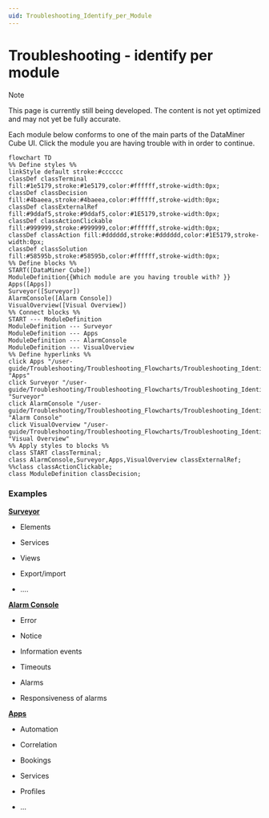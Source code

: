 ```yaml
---
uid: Troubleshooting_Identify_per_Module
---
```


# Troubleshooting - identify per module

> [!NOTE]
> This page is currently still being developed. The content is not yet optimized and may not yet be fully accurate.

Each module below conforms to one of the main parts of the DataMiner Cube UI. Click the module you are having trouble with in order to continue.

```mermaid
flowchart TD
%% Define styles %%
linkStyle default stroke:#cccccc
classDef classTerminal fill:#1e5179,stroke:#1e5179,color:#ffffff,stroke-width:0px;
classDef classDecision fill:#4baeea,stroke:#4baeea,color:#ffffff,stroke-width:0px;
classDef classExternalRef fill:#9ddaf5,stroke:#9ddaf5,color:#1E5179,stroke-width:0px;
classDef classActionClickable fill:#999999,stroke:#999999,color:#ffffff,stroke-width:0px;
classDef classAction fill:#dddddd,stroke:#dddddd,color:#1E5179,stroke-width:0px;
classDef classSolution fill:#58595b,stroke:#58595b,color:#ffffff,stroke-width:0px;
%% Define blocks %%
START([DataMiner Cube])
ModuleDefinition{{Which module are you having trouble with? }}
Apps([Apps])
Surveyor([Surveyor])
AlarmConsole([Alarm Console])
VisualOverview([Visual Overview])
%% Connect blocks %%
START --- ModuleDefinition
ModuleDefinition --- Surveyor
ModuleDefinition --- Apps
ModuleDefinition --- AlarmConsole
ModuleDefinition --- VisualOverview
%% Define hyperlinks %%
click Apps "/user-guide/Troubleshooting/Troubleshooting_Flowcharts/Troubleshooting_Identify_Per_Module/Apps/Troubleshooting_Apps.html" "Apps"
click Surveyor "/user-guide/Troubleshooting/Troubleshooting_Flowcharts/Troubleshooting_Identify_Per_Module/Surveyor/Troubleshooting_Surveyor.html" "Surveyor"
click AlarmConsole "/user-guide/Troubleshooting/Troubleshooting_Flowcharts/Troubleshooting_Identify_Per_Module/Alarm_Console/Troubleshooting_Alarm_Console.html" "Alarm Console"
click VisualOverview "/user-guide/Troubleshooting/Troubleshooting_Flowcharts/Troubleshooting_Identify_Per_Module/Visual_Overview/Troubleshooting_Visual_Overview.html" "Visual Overview"
%% Apply styles to blocks %%
class START classTerminal;
class AlarmConsole,Surveyor,Apps,VisualOverview classExternalRef;
%%class classActionClickable;
class ModuleDefinition classDecision;
```

### Examples

[**Surveyor**](xref:Troubleshooting_Surveyor)

- Elements

- Services

- Views

- Export/import

- ....

[**Alarm Console**](xref:Troubleshooting_Alarm_Console)

- Error

- Notice

- Information events

- Timeouts

- Alarms

- Responsiveness of alarms

[**Apps**](xref:Troubleshooting_Apps)

- Automation

- Correlation

- Bookings

- Services

- Profiles

- ...
